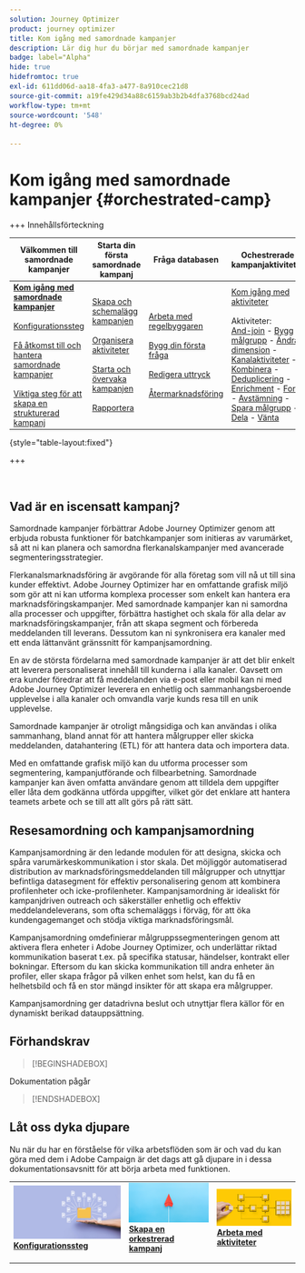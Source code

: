 ```yaml
---
solution: Journey Optimizer
product: journey optimizer
title: Kom igång med samordnade kampanjer
description: Lär dig hur du börjar med samordnade kampanjer
badge: label="Alpha"
hide: true
hidefromtoc: true
exl-id: 611dd06d-aa18-4fa3-a477-8a910cec21d8
source-git-commit: a19fe429d34a88c6159ab3b2b4dfa3768bcd24ad
workflow-type: tm+mt
source-wordcount: '548'
ht-degree: 0%

---
```


# Kom igång med samordnade kampanjer {#orchestrated-camp}

+++ Innehållsförteckning

| Välkommen till samordnade kampanjer | Starta din första samordnade kampanj | Fråga databasen | Ochestrerade kampanjaktiviteter |
|---|---|---|---|
| <b>[Kom igång med samordnade kampanjer](gs-orchestrated-campaigns.md)</b><br/><br/>[Konfigurationssteg](configuration-steps.md)<br/><br/>[Få åtkomst till och hantera samordnade kampanjer](access-manage-orchestrated-campaigns.md)<br/><br/>[Viktiga steg för att skapa en strukturerad kampanj](gs-campaign-creation.md) | [Skapa och schemalägg kampanjen](create-orchestrated-campaign.md)<br/><br/>[Organisera aktiviteter](orchestrate-activities.md)<br/><br/>[Starta och övervaka kampanjen](start-monitor-campaigns.md)<br/><br/>[Rapportera](reporting-campaigns.md) | [Arbeta med regelbyggaren](orchestrated-rule-builder.md)<br/><br/>[Bygg din första fråga](build-query.md)<br/><br/>[Redigera uttryck](edit-expressions.md)<br/><br/>[Återmarknadsföring](retarget.md) | [Kom igång med aktiviteter](activities/about-activities.md)<br/><br/>Aktiviteter:<br/>[And-join](activities/and-join.md) - [Bygg målgrupp](activities/build-audience.md) - [Ändra dimension](activities/change-dimension.md) - [Kanalaktiviteter](activities/channels.md) - [Kombinera](activities/combine.md) - [Deduplicering](activities/deduplication.md) - [Enrichment](activities/enrichment.md) - [Fork](activities/fork.md)  - [Avstämning](activities/reconciliation.md) - [Spara målgrupp](activities/save-audience.md) - [Dela](activities/split.md) - [Vänta](activities/wait.md) |

{style="table-layout:fixed"}

+++

<br/>

## Vad är en iscensatt kampanj?

Samordnade kampanjer förbättrar Adobe Journey Optimizer genom att erbjuda robusta funktioner för batchkampanjer som initieras av varumärket, så att ni kan planera och samordna flerkanalskampanjer med avancerade segmenteringsstrategier.

Flerkanalsmarknadsföring är avgörande för alla företag som vill nå ut till sina kunder effektivt. Adobe Journey Optimizer har en omfattande grafisk miljö som gör att ni kan utforma komplexa processer som enkelt kan hantera era marknadsföringskampanjer. Med samordnade kampanjer kan ni samordna alla processer och uppgifter, förbättra hastighet och skala för alla delar av marknadsföringskampanjer, från att skapa segment och förbereda meddelanden till leverans. Dessutom kan ni synkronisera era kanaler med ett enda lättanvänt gränssnitt för kampanjsamordning.

En av de största fördelarna med samordnade kampanjer är att det blir enkelt att leverera personaliserat innehåll till kunderna i alla kanaler. Oavsett om era kunder föredrar att få meddelanden via e-post eller mobil kan ni med Adobe Journey Optimizer leverera en enhetlig och sammanhangsberoende upplevelse i alla kanaler och omvandla varje kunds resa till en unik upplevelse.

Samordnade kampanjer är otroligt mångsidiga och kan användas i olika sammanhang, bland annat för att hantera målgrupper eller skicka meddelanden, datahantering (ETL) för att hantera data och importera data.

Med en omfattande grafisk miljö kan du utforma processer som segmentering, kampanjutförande och filbearbetning. Samordnade kampanjer kan även omfatta användare genom att tilldela dem uppgifter eller låta dem godkänna utförda uppgifter, vilket gör det enklare att hantera teamets arbete och se till att allt görs på rätt sätt.

## Resesamordning och kampanjsamordning

Kampanjsamordning är den ledande modulen för att designa, skicka och spåra varumärkeskommunikation i stor skala. Det möjliggör automatiserad distribution av marknadsföringsmeddelanden till målgrupper och utnyttjar befintliga datasegment för effektiv personalisering genom att kombinera profilenheter och icke-profilenheter. Kampanjsamordning är idealiskt för kampanjdriven outreach och säkerställer enhetlig och effektiv meddelandeleverans, som ofta schemaläggs i förväg, för att öka kundengagemanget och stödja viktiga marknadsföringsmål.

Kampanjsamordning omdefinierar målgruppssegmenteringen genom att aktivera flera enheter i Adobe Journey Optimizer, och underlättar riktad kommunikation baserat t.ex. på specifika statusar, händelser, kontrakt eller bokningar. Eftersom du kan skicka kommunikation till andra enheter än profiler, eller skapa frågor på vilken enhet som helst, kan du få en helhetsbild och få en stor mängd insikter för att skapa era målgrupper.

Kampanjsamordning ger datadrivna beslut och utnyttjar flera källor för en dynamiskt berikad datauppsättning.

## Förhandskrav

>[!BEGINSHADEBOX]

Dokumentation pågår

>[!ENDSHADEBOX]

<!--prerequisites & permissions-->

## Låt oss dyka djupare

Nu när du har en förståelse för vilka arbetsflöden som är och vad du kan göra med dem i Adobe Campaign är det dags att gå djupare in i dessa dokumentationsavsnitt för att börja arbeta med funktionen.

<table style="table-layout:fixed"><tr style="border: 0;">
<td>
<a href="gs-campaign-creation.md">
<img alt="Få åtkomst till och hantera arbetsflöden" src="assets/do-not-localize/workflow-access.jpeg">
</a>
<div>
<a href="gs-campaign-creation.md"><strong>Konfigurationssteg</strong></a>
</div>
<p>
</td>
<td>
<a href="create-orchestrated-campaign.md">
<img alt="Lead" src="assets/do-not-localize/workflow-create.jpeg">
</a>
<div><a href="create-orchestrated-campaign.md"><strong>Skapa en orkestrerad kampanj</strong>
</div>
<p>
</td>
<td>
<a href="activities/about-activities.md">
<img alt="Sällan" src="assets/do-not-localize/workflow-activities.jpeg">
</a>
<div>
<a href="activities/about-activities.md"><strong>Arbeta med aktiviteter</strong></a>
</div>
<p></td>
</tr></table>
